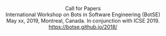
<p align="center">
Call for Papers <br>
International Workshop on Bots in Software Engineering (BotSE) <br>
May xx, 2019, Montreal, Canada. In conjunction with ICSE 2019. <br>
<a href="https://botse.github.io/2018/">https://botse.github.io/2018/</a> <br>
</p>
